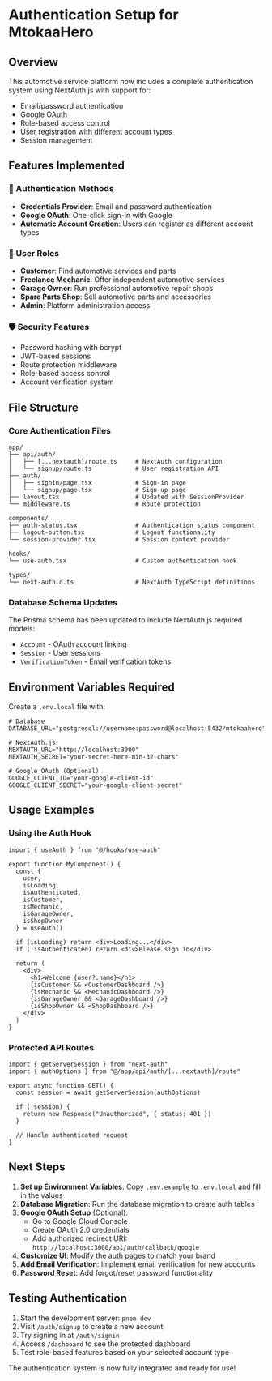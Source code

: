 # Authentication Setup for MtokaaHero

## Overview
This automotive service platform now includes a complete authentication system using NextAuth.js with support for:
- Email/password authentication
- Google OAuth
- Role-based access control
- User registration with different account types
- Session management

## Features Implemented

### 🔐 Authentication Methods
- **Credentials Provider**: Email and password authentication
- **Google OAuth**: One-click sign-in with Google
- **Automatic Account Creation**: Users can register as different account types

### 👥 User Roles
- **Customer**: Find automotive services and parts
- **Freelance Mechanic**: Offer independent automotive services  
- **Garage Owner**: Run professional automotive repair shops
- **Spare Parts Shop**: Sell automotive parts and accessories
- **Admin**: Platform administration access

### 🛡️ Security Features
- Password hashing with bcrypt
- JWT-based sessions
- Route protection middleware
- Role-based access control
- Account verification system

## File Structure

### Core Authentication Files
```
app/
├── api/auth/
│   ├── [...nextauth]/route.ts     # NextAuth configuration
│   └── signup/route.ts            # User registration API
├── auth/
│   ├── signin/page.tsx            # Sign-in page
│   └── signup/page.tsx            # Sign-up page
├── layout.tsx                     # Updated with SessionProvider
└── middleware.ts                  # Route protection

components/
├── auth-status.tsx                # Authentication status component
├── logout-button.tsx              # Logout functionality
└── session-provider.tsx           # Session context provider

hooks/
└── use-auth.tsx                   # Custom authentication hook

types/
└── next-auth.d.ts                 # NextAuth TypeScript definitions
```

### Database Schema Updates
The Prisma schema has been updated to include NextAuth.js required models:
- `Account` - OAuth account linking
- `Session` - User sessions
- `VerificationToken` - Email verification tokens

## Environment Variables Required

Create a `.env.local` file with:

```env
# Database
DATABASE_URL="postgresql://username:password@localhost:5432/mtokaahero"

# NextAuth.js
NEXTAUTH_URL="http://localhost:3000"
NEXTAUTH_SECRET="your-secret-here-min-32-chars"

# Google OAuth (Optional)
GOOGLE_CLIENT_ID="your-google-client-id"
GOOGLE_CLIENT_SECRET="your-google-client-secret"
```

## Usage Examples

### Using the Auth Hook
```tsx
import { useAuth } from "@/hooks/use-auth"

export function MyComponent() {
  const { 
    user, 
    isLoading, 
    isAuthenticated, 
    isCustomer, 
    isMechanic,
    isGarageOwner,
    isShopOwner 
  } = useAuth()

  if (isLoading) return <div>Loading...</div>
  if (!isAuthenticated) return <div>Please sign in</div>

  return (
    <div>
      <h1>Welcome {user?.name}</h1>
      {isCustomer && <CustomerDashboard />}
      {isMechanic && <MechanicDashboard />}
      {isGarageOwner && <GarageDashboard />}
      {isShopOwner && <ShopDashboard />}
    </div>
  )
}
```

### Protected API Routes
```tsx
import { getServerSession } from "next-auth"
import { authOptions } from "@/app/api/auth/[...nextauth]/route"

export async function GET() {
  const session = await getServerSession(authOptions)
  
  if (!session) {
    return new Response("Unauthorized", { status: 401 })
  }
  
  // Handle authenticated request
}
```

## Next Steps

1. **Set up Environment Variables**: Copy `.env.example` to `.env.local` and fill in the values
2. **Database Migration**: Run the database migration to create auth tables
3. **Google OAuth Setup** (Optional): 
   - Go to Google Cloud Console
   - Create OAuth 2.0 credentials
   - Add authorized redirect URI: `http://localhost:3000/api/auth/callback/google`
4. **Customize UI**: Modify the auth pages to match your brand
5. **Add Email Verification**: Implement email verification for new accounts
6. **Password Reset**: Add forgot/reset password functionality

## Testing Authentication

1. Start the development server: `pnpm dev`
2. Visit `/auth/signup` to create a new account
3. Try signing in at `/auth/signin`
4. Access `/dashboard` to see the protected dashboard
5. Test role-based features based on your selected account type

The authentication system is now fully integrated and ready for use!
